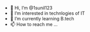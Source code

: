 - 👋 Hi, I’m @1sunil123
- 👀 I’m interested in technlogies of IT
- 🌱 I’m currently learning B.tech
- 📫 How to reach me ...

<!---
1sunil123/1sunil123 is a ✨ special ✨ repository because its `README.md` (this file) appears on your GitHub profile.
You can click the Preview link to take a look at your changes.
--->
